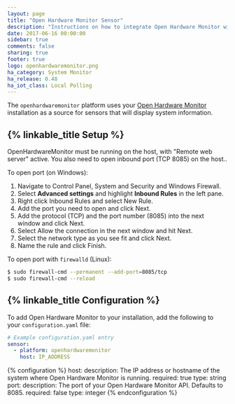 ```yaml
---
layout: page
title: "Open Hardware Monitor Sensor"
description: "Instructions on how to integrate Open Hardware Monitor within Home Assistant."
date: 2017-06-16 00:00:00
sidebar: true
comments: false
sharing: true
footer: true
logo: openhardwaremonitor.png
ha_category: System Monitor
ha_release: 0.48
ha_iot_class: Local Polling
---
```



The `openhardwaremonitor` platform uses your [Open Hardware Monitor](http://openhardwaremonitor.org/) installation as a source for sensors that will display system information.

## {% linkable_title Setup %}

OpenHardwareMonitor must be running on the host, with "Remote web server" active. You also need to open inbound port (TCP 8085) on the host..

To open port (on Windows):

1. Navigate to Control Panel, System and Security and Windows Firewall.
2. Select **Advanced settings** and highlight **Inbound Rules** in the left pane.
3. Right click Inbound Rules and select New Rule.
4. Add the port you need to open and click Next.
5. Add the protocol (TCP) and the port number (8085) into the next window and click Next.
6. Select Allow the connection in the next window and hit Next.
7. Select the network type as you see fit and click Next.
8. Name the rule and click Finish.

To open port with `firewalld` (Linux):

```bash
$ sudo firewall-cmd --permanent --add-port=8085/tcp
$ sudo firewall-cmd --reload
```

## {% linkable_title Configuration %}

To add Open Hardware Monitor to your installation, add the following to your `configuration.yaml` file:

```yaml
# Example configuration.yaml entry
sensor:
  - platform: openhardwaremonitor
    host: IP_ADDRESS
```

{% configuration %}
  host:
    description: The IP address or hostname of the system where Open Hardware Monitor is running.
    required: true
    type: string
  port:
    description: The port of your Open Hardware Monitor API. Defaults to 8085.
    required: false
    type: integer
{% endconfiguration %}

